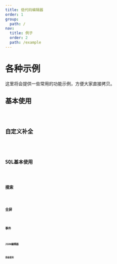 ```yaml
---
title: 低代码编辑器
order: 1
group:
  path: /
nav:
  title: 例子
  order: 2
  path: /example
---
```


# 各种示例

这里将会提供一些常用的功能示例，方便大家直接拷贝。

## 基本使用

<code src="../demos/base.tsx" />

## 自定义补全

<code src="../demos/anyword.tsx" />


## SQL基本使用

<code src="../demos/sql.tsx" />

## 搜索

<code src="../demos/search.tsx" />

## 全屏

<code src="../demos/fullscreen.tsx" />

## 事件

<code src="../demos/event.tsx" />

## JSON编辑器

<code src="../demos/json.tsx" />

## 高级使用

<code src="../demos/pro/index.tsx" />
